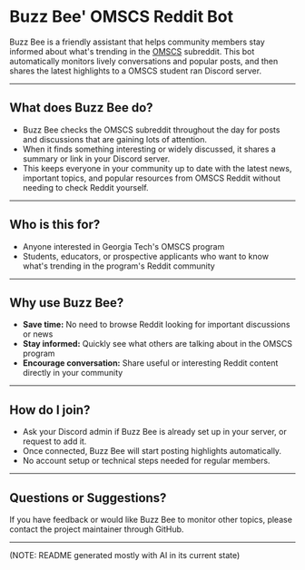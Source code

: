 # Buzz Bee' OMSCS Reddit Bot

Buzz Bee is a friendly assistant that helps community members stay informed about what's trending in the [OMSCS](https://www.reddit.com/r/omscs/) subreddit. This bot automatically monitors lively conversations and popular posts, and then shares the latest highlights to a OMSCS student ran Discord server.

---

## What does Buzz Bee do?

- Buzz Bee checks the OMSCS subreddit throughout the day for posts and discussions that are gaining lots of attention.
- When it finds something interesting or widely discussed, it shares a summary or link in your Discord server.
- This keeps everyone in your community up to date with the latest news, important topics, and popular resources from OMSCS Reddit without needing to check Reddit yourself.

---

## Who is this for?

- Anyone interested in Georgia Tech's OMSCS program
- Students, educators, or prospective applicants who want to know what's trending in the program's Reddit community

---

## Why use Buzz Bee?

- **Save time:** No need to browse Reddit looking for important discussions or news
- **Stay informed:** Quickly see what others are talking about in the OMSCS program
- **Encourage conversation:** Share useful or interesting Reddit content directly in your community

---

## How do I join?

- Ask your Discord admin if Buzz Bee is already set up in your server, or request to add it.
- Once connected, Buzz Bee will start posting highlights automatically.
- No account setup or technical steps needed for regular members.

---

## Questions or Suggestions?

If you have feedback or would like Buzz Bee to monitor other topics, please contact the project maintainer through GitHub.

---

(NOTE: README generated mostly with AI in its current state)